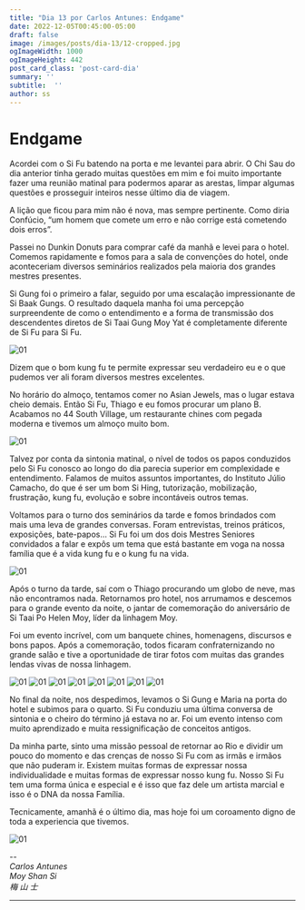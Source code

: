 ```yaml
---
title: "Dia 13 por Carlos Antunes: Endgame"
date: 2022-12-05T00:45:00-05:00
draft: false
image: /images/posts/dia-13/12-cropped.jpg
ogImageWidth: 1000
ogImageHeight: 442
post_card_class: 'post-card-dia'
summary: ''
subtitle:  ''
author: ss
---
```


# Endgame

Acordei com o Si Fu batendo na porta e me levantei para abrir. O Chi Sau do dia anterior tinha gerado muitas questões em mim e foi muito importante fazer uma reunião matinal para podermos aparar as arestas, limpar algumas questões e prosseguir inteiros nesse último dia de viagem.

A lição que ficou para mim não é nova, mas sempre pertinente. Como diria Confúcio, “um homem que comete um erro e não corrige está cometendo dois erros”.

Passei no Dunkin Donuts para comprar café da manhã e levei para o hotel. Comemos rapidamente e fomos para a sala de convenções do hotel, onde aconteceriam diversos seminários realizados pela maioria dos grandes mestres presentes.

Si Gung foi o primeiro a falar, seguido por uma escalação impressionante de Si Baak Gungs. O resultado daquela manha foi uma percepção surpreendente de como o entendimento e a forma de transmissão dos descendentes diretos de Si Taai Gung Moy Yat é completamente diferente de Si Fu para Si Fu.

![01](/images/posts/dia-13/01.jpeg)

Dizem que o bom kung fu te permite expressar seu verdadeiro eu e o que pudemos ver ali foram diversos mestres excelentes.

No horário do almoço, tentamos comer no Asian Jewels, mas o lugar estava cheio demais. Então Si Fu, Thiago e eu fomos procurar um plano B. Acabamos no 44 South Village, um restaurante chines com pegada moderna e tivemos um almoço muito bom.

![01](/images/posts/dia-13/02.jpeg)

Talvez por conta da sintonia matinal, o nível de todos os papos conduzidos pelo Si Fu conosco ao longo do dia parecia superior em complexidade e entendimento. Falamos de muitos assuntos importantes, do Instituto Júlio Camacho, do que é ser um bom Si Hing, tutorização, mobilização, frustração, kung fu, evolução e sobre incontáveis outros temas.

Voltamos para o turno dos seminários da tarde e fomos brindados com mais uma leva de grandes conversas. Foram entrevistas, treinos práticos, exposições, bate-papos... Si Fu foi um dos dois Mestres Seniores convidados a falar e expôs um tema que está bastante em voga na nossa família que é a vida kung fu e o kung fu na vida.

![01](/images/posts/dia-13/03.jpeg)

Após o turno da tarde, saí com o Thiago procurando um globo de neve, mas não encontramos nada. Retornamos pro hotel, nos arrumamos e descemos para o grande evento da noite, o jantar de comemoração do aniversário de Si Taai Po Helen Moy, líder da linhagem Moy.

Foi um evento incrível, com um banquete chines, homenagens, discursos e bons papos. Após a comemoração, todos ficaram confraternizando no grande salão e tive a oportunidade de tirar fotos com muitas das grandes lendas vivas de nossa linhagem.

![01](/images/posts/dia-13/04.jpeg)
![01](/images/posts/dia-13/05.jpeg)
![01](/images/posts/dia-13/06.jpeg)
![01](/images/posts/dia-13/07.jpeg)
![01](/images/posts/dia-13/08.jpeg)
![01](/images/posts/dia-13/09.jpeg)
![01](/images/posts/dia-13/10.jpeg)
![01](/images/posts/dia-13/11.jpeg)

No final da noite, nos despedimos, levamos o Si Gung e Maria na porta do hotel e subimos para o quarto. Si Fu conduziu uma última conversa de sintonia e o cheiro do término já estava no ar. Foi um evento intenso com muito aprendizado e muita ressignificação de conceitos antigos.

Da minha parte, sinto uma missão pessoal de retornar ao Rio e dividir um pouco do momento e das crenças de nosso Si Fu com as irmãs e irmãos que não puderam ir. Existem muitas formas de expressar nossa individualidade e muitas formas de expressar nosso kung fu. Nosso Si Fu tem uma forma única e especial e é isso que faz dele um artista marcial e isso é o DNA da nossa Família.

Tecnicamente, amanhã é o último dia, mas hoje foi um coroamento digno de toda a experiencia que tivemos.

![01](/images/posts/dia-13/12.jpeg)


--  
_Carlos Antunes_  
_Moy Shan Si_  
_梅 山 士_  

***